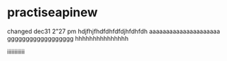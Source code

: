 # practiseapinew
changed dec31 2"27 pm
hdjfhjfhdfdhfdfdjhfdhfdh
aaaaaaaaaaaaaaaaaaaaa
gggggggggggggggggg
hhhhhhhhhhhhhhh


iiiiiiiiiiii